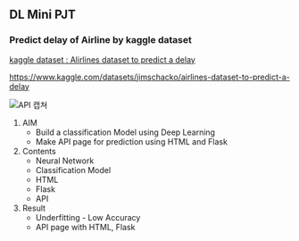 ## DL Mini PJT
### Predict delay of Airline by kaggle dataset

[kaggle dataset : Alirlines dataset to predict a delay]("https://www.kaggle.com/datasets/jimschacko/airlines-dataset-to-predict-a-delay")  

https://www.kaggle.com/datasets/jimschacko/airlines-dataset-to-predict-a-delay


![API 캡쳐](https://user-images.githubusercontent.com/100173997/178756132-7244768f-25dc-430e-a15e-7c632e7129d5.png)


1. AIM
   * Build a classification Model using Deep Learning
   * Make API page for prediction using HTML and Flask
2. Contents
   * Neural Network
   * Classification Model
   * HTML
   * Flask
   * API
3. Result
   * Underfitting - Low Accuracy
   * API page with HTML, Flask
